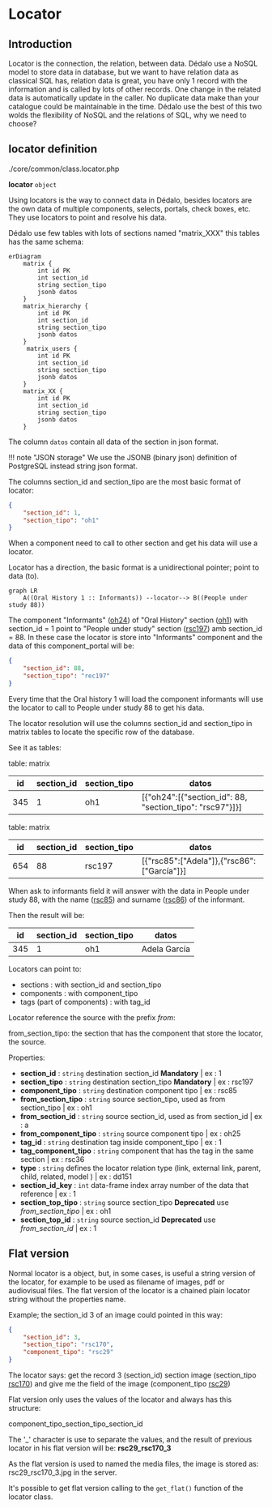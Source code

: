 # Locator

## Introduction

Locator is the connection, the relation, between data. Dédalo use a NoSQL model to store data in database, but we want to have relation data as classical SQL has, relation data is great, you have only 1 record with the information and is called by lots of other records. One change in the related data is automatically update in the caller. No duplicate data make than your catalogue could be maintainable in the time. Dédalo use the best of this two wolds the flexibility of NoSQL and the relations of SQL, why we need to choose?

## locator definition

./core/common/class.locator.php

**locator** `object`

Using locators is the way to connect data in Dédalo, besides locators are the own data of multiple components, selects, portals, check boxes, etc. They use locators to point and resolve his data.

Dédalo use few tables with lots of sections named "matrix_XXX" this tables has the same schema:

```mermaid
erDiagram
    matrix {
        int id PK
        int section_id
        string section_tipo
        jsonb datos
    }
    matrix_hierarchy {
        int id PK
        int section_id
        string section_tipo
        jsonb datos
    }
     matrix_users {
        int id PK
        int section_id
        string section_tipo
        jsonb datos
    }
    matrix_XX {
        int id PK
        int section_id
        string section_tipo
        jsonb datos
    }
```

The column `datos` contain all data of the section in json format.

!!! note "JSON storage"
    We use the JSONB (binary json) definition of PostgreSQL instead string json format.

The columns section_id and section_tipo are the most basic format of locator:

```json
{
    "section_id": 1,
    "section_tipo": "oh1"
}
```

When a component need to call to other section and get his data will use a locator.

Locator has a direction, the basic format is a unidirectional pointer; point to data (to).

```mermaid
graph LR
    A((Oral History 1 :: Informants)) --locator--> B((People under study 88))
```

The component "Informants" ([oh24](https://dedalo.dev/ontology/oh24)) of "Oral History" section ([oh1](https://dedalo.dev/ontology/oh1)) with section_id = 1 point to "People under study" section ([rsc197](https://dedalo.dev/ontology/rsc197)) amb section_id = 88. In these case the locator is store into "Informants" component and the data of this component_portal will be:

```json
{
    "section_id": 88,
    "section_tipo": "rec197"
}
```

Every time that the Oral history 1 will load the component informants will use the locator to call to People under study 88 to get his data.

The locator resolution will use the columns section_id and section_tipo in matrix tables to locate the specific row of the database.

See it as tables:

table: matrix

| id | section_id | section_tipo | datos |
| --- | --- | --- | --- |
| 345 | 1 | oh1 | \[{"oh24":\[{"section_id": 88, "section_tipo": "rsc97"}]}] |

table: matrix

| id | section_id | section_tipo | datos |
| --- | --- | --- | --- |
| 654 | 88 | rsc197 | \[{"rsc85":\["Adela"]},{"rsc86":\["García"]}] |

When ask to informants field it will answer with the data in People under study 88, with the name ([rsc85](https://dedalo.dev/ontology/rsc85)) and surname ([rsc86](https://dedalo.dev/ontology/rsc86)) of the informant.

Then the result will be:

| id | section_id | section_tipo | datos |
| --- | --- | --- | --- |
| 345 | 1 | oh1 | Adela García |

Locators can point to:

- sections : with section_id and section_tipo
- components : with component_tipo
- tags (part of components) : with tag_id

Locator reference the source with the prefix *from*:

from_section_tipo: the section that has the component that store the locator, the source.

Properties:

- **section_id** : `string` destination section_id **Mandatory** | ex : 1
- **section_tipo** : `string` destination section_tipo **Mandatory** | ex : rsc197
- **component_tipo** : `string` destination component tipo | ex : rsc85
- **from_section_tipo** : `string` source section_tipo, used as from section_tipo | ex : oh1
- **from_section_id** : `string` source section_id, used as from section_id | ex : a
- **from_component_tipo** : `string` source component tipo | ex : oh25
- **tag_id** : `string` destination tag inside component_tipo | ex : 1
- **tag_component_tipo** : `string` component that has the tag in the same section | ex : rsc36
- **type** : `string` defines the locator relation type (link, external link, parent, child, related, model ) | ex : dd151
- **section_id_key** : `int` data-frame index array number of the data that reference | ex : 1
- **section_top_tipo** : `string` source section_tipo  **Deprecated** use *from_section_tipo* | ex : oh1
- **section_top_id** : `string` source section_id **Deprecated** use *from_section_id* | ex : 1

## Flat version

Normal locator is a object, but, in some cases, is useful a string version of the locator, for example to be used as filename of images, pdf or audiovisual files. The flat version of the locator is a chained plain locator string without the properties name.

Example; the section_id 3 of an image could pointed in this way:

```json
{
    "section_id": 3,
    "section_tipo": "rsc170",
    "component_tipo": "rsc29"
}
```

The locator says: get the record 3 (section_id) section image (section_tipo [rsc170](https://dedalo.dev/ontology/rsc170)) and give me the field of the image (component_tipo [rsc29](https://dedalo.dev/ontology/rsc29))

Flat version only uses the values of the locator and always has this structure:

component_tipo_section_tipo_section_id

The '_' character is use to separate the values, and the result of previous locator in his flat version will be: **rsc29_rsc170_3**

As the flat version is used to named the media files, the image is stored as: rsc29_rsc170_3.jpg in the server.

It's possible to get flat version calling to the `get_flat()` function of the locator class.